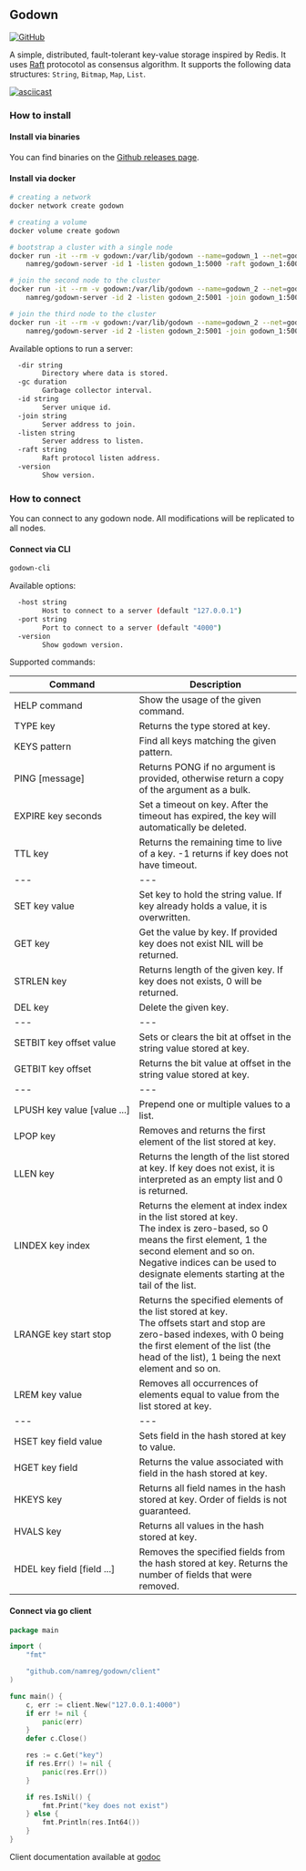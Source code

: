 ## Godown

[![GitHub](https://img.shields.io/github/license/mashape/apistatus.svg)](https://github.com/namreg/godown/blob/master/LICENSE)

A simple, distributed, fault-tolerant key-value storage inspired by Redis. It uses [Raft](https://raft.github.io) protocotol as consensus algorithm.
It supports the following data structures: `String`, `Bitmap`, `Map`, `List`.

[![asciicast](https://asciinema.org/a/lNp3lOJlnnp9WQW3kKnguL35e.png)](https://asciinema.org/a/lNp3lOJlnnp9WQW3kKnguL35e)

### How to install

#### Install via binaries
You can find binaries on the [Github releases page](https://github.com/namreg/godown/releases).

#### Install via docker
```bash
# creating a network
docker network create godown 

# creating a volume
docker volume create godown 

# bootstrap a cluster with a single node
docker run -it --rm -v godown:/var/lib/godown --name=godown_1 --net=godown -p 5000:5000 \
    namreg/godown-server -id 1 -listen godown_1:5000 -raft godown_1:6000

# join the second node to the cluster
docker run -it --rm -v godown:/var/lib/godown --name=godown_2 --net=godown -p 5001:5001 \ 
    namreg/godown-server -id 2 -listen godown_2:5001 -join godown_1:5000 -raft godown_2:6001

# join the third node to the cluster
docker run -it --rm -v godown:/var/lib/godown --name=godown_2 --net=godown -p 5001:5001  \
    namreg/godown-server -id 2 -listen godown_2:5001 -join godown_1:5000 -raft godown_2:6001
```

Available options to run a server:
```bash
  -dir string
        Directory where data is stored.
  -gc duration
        Garbage collector interval.
  -id string
        Server unique id.
  -join string
        Server address to join.
  -listen string
        Server address to listen.
  -raft string
        Raft protocol listen address.
  -version
        Show version.
```

### How to connect

You can connect to any godown node. All modifications will be replicated to all nodes.

#### Connect via CLI
```bash
godown-cli
```

Available options:
```bash
  -host string
    	Host to connect to a server (default "127.0.0.1")
  -port string
    	Port to connect to a server (default "4000")
  -version
    	Show godown version.
```

Supported commands:

| Command| Description |
|---|---|
| HELP&nbsp;command | Show the usage of the given command. |
| TYPE&nbsp;key | Returns the type stored at key. |
| KEYS&nbsp;pattern | Find all keys matching the given pattern. |
| PING&nbsp;[message] | Returns PONG if no argument is provided, otherwise return a copy of the argument as a bulk. |
| EXPIRE&nbsp;key&nbsp;seconds | Set a timeout on key. After the timeout has expired, the key will automatically be deleted. |
| TTL&nbsp;key | Returns the remaining time to live of a key. -1 returns if key does not have timeout. |
|---|---|---|
| SET&nbsp;key&nbsp;value | Set key to hold the string value. If key already holds a value, it is overwritten. |
| GET&nbsp;key | Get the value by key. If provided key does not exist NIL will be returned. |
| STRLEN&nbsp;key | Returns length of the given key. If key does not exists, 0 will be returned. |
| DEL&nbsp;key | Delete the given key. |
|---|---|---|
| SETBIT&nbsp;key&nbsp;offset&nbsp;value | Sets or clears the bit at offset in the string value stored at key. |
| GETBIT&nbsp;key&nbsp;offset | Returns the bit value at offset in the string value stored at key. |
|---|---|---|
| LPUSH&nbsp;key&nbsp;value&nbsp;[value&nbsp;...] | Prepend one or multiple values to a list. |
| LPOP&nbsp;key | Removes and returns the first element of the list stored at key. |
| LLEN&nbsp;key | Returns the length of the list stored at key. If key does not exist, it is interpreted as an empty list and 0 is returned. |
| LINDEX&nbsp;key&nbsp;index | Returns the element at index index in the list stored at key. <br>The index is zero-based, so 0 means the first element, 1 the second element and so on. Negative indices can be used to designate elements starting at the tail of the list. |
| LRANGE&nbsp;key&nbsp;start&nbsp;stop | Returns the specified elements of the list stored at key.<br> The offsets start and stop are zero-based indexes, with 0 being the first element of the list (the head of the list), 1 being the next element and so on. |
| LREM&nbsp;key&nbsp;value | Removes all occurrences of elements equal to value from the list stored at key. |
|---|---|---|
| HSET&nbsp;key&nbsp;field&nbsp;value | Sets field in the hash stored at key to value. |
| HGET&nbsp;key&nbsp;field | Returns the value associated with field in the hash stored at key. |
| HKEYS&nbsp;key | Returns all field names in the hash stored at key. Order of fields is not guaranteed. |
| HVALS&nbsp;key | Returns all values in the hash stored at key. |
| HDEL&nbsp;key&nbsp;field&nbsp;[field&nbsp;...] | Removes the specified fields from the hash stored at key. Returns the number of fields that were removed. |

#### Connect via go client
```go
package main

import (
	"fmt"

	"github.com/namreg/godown/client"
)

func main() {
	c, err := client.New("127.0.0.1:4000")
	if err != nil {
		panic(err)
	}
	defer c.Close()

	res := c.Get("key")
	if res.Err() != nil {
		panic(res.Err())
	}

	if res.IsNil() {
		fmt.Print("key does not exist")
	} else {
		fmt.Println(res.Int64())
	}
}
```
Client documentation available at [godoc](https://godoc.org/github.com/namreg/godown)